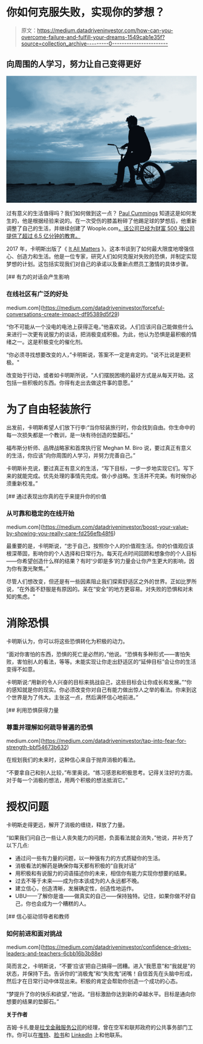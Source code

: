 # 你如何克服失败，实现你的梦想？

> 原文：<https://medium.datadriveninvestor.com/how-can-you-overcome-failure-and-fulfill-your-dreams-1549cab1e35f?source=collection_archive---------0----------------------->

## 向周围的人学习，努力让自己变得更好

![](img/508f97a2f31686e42fa19ffa1b0bcdec.png)

过有意义的生活值得吗？我们如何做到这一点？ [Paul Cummings](https://twitter.com/iampaulcummings) 知道这是如何发生的，他是根据经验来说的。在一次受伤的膝盖粉碎了他踢足球的梦想后，他重新调整了自己的生活，并继续创建了 Woople.com[，该公司已经为财富 500 强公司提供了超过 6.5 亿分钟的教育。](http://www.woople.com/)

2017 年，卡明斯出版了《 [It All Matters](https://www.paulcummings.com/it-all-matters/) 》。这本书谈到了如何最大限度地增强信心、创造力和生活。他是一位专家，研究人们如何克服对失败的恐惧，并制定实现梦想的计划。这包括实现我们对自己的承诺以及重新点燃员工激情的具体步骤。

[](https://medium.com/datadriveninvestor/forceful-conversations-create-impact-df95389d5f29) [## 有力的对话会产生影响

### 在线社区有广泛的好处

medium.com](https://medium.com/datadriveninvestor/forceful-conversations-create-impact-df95389d5f29) 

“你不可能从一个没电的电池上获得正电，”他喜欢说。人们应该问自己能做些什么来进行一次更有说服力的谈话，把消极变成积极。为此，他认为恐惧是最积极的情绪之一。这是积极变化的催化剂。

“你必须寻找想要改变的人，”卡明斯说，答案不一定是肯定的。"说不比说是更积极。"

改变始于行动，或者如卡明斯所说，“人们摆脱困境的最好方式是从每天开始。这包括一些积极的东西。你得有走出去做这件事的意愿。”

# 为了自由轻装旅行

出发前，卡明斯希望人们放下行李:“当你轻装旅行时，你会找到自由。你生命中的每一次损失都是一个教训，是一块有待创造的垫脚石。”

福布斯分析师、品牌战略家和首席执行官 Meghan M. Biro 说，要过真正有意义的生活，你应该“向你周围的人学习，并努力完善自己。”

卡明斯补充说，要过真正有意义的生活，“写下目标，一步一步地实现它们。写下来的就能完成。优先处理的事情先完成。做小步战略。生活并不完美。有时候你必须重新校准。”

[](https://medium.com/datadriveninvestor/boost-your-value-by-showing-you-really-care-fd256efb48f6) [## 通过表现出你真的在乎来提升你的价值

### 从可靠和稳定的在线开始

medium.com](https://medium.com/datadriveninvestor/boost-your-value-by-showing-you-really-care-fd256efb48f6) 

最重要的是，卡明斯说，“忠于自己，按照你个人的价值观生活。你的价值观应该根深蒂固，影响你的个人选择和日常行为。每天花点时间回顾和想象你的个人目标——你希望创造什么样的结果？有时‘少即是多’的力量会让你产生更大的影响，因为你有激光聚焦。”

尽管人们想改变，但还是有一些因素阻止我们探索舒适区之外的世界。正如比罗所说，“在外面不舒服是有原因的。呆在“安全”的地方更容易。对失败的恐惧和对未知的焦虑。"

# 消除恐惧

卡明斯认为，你可以将这些恐惧转化为积极的动力。

“面对你害怕的东西，恐惧的死亡是必然的，”他说。“恐惧有多种形式——害怕失败，害怕别人的看法，等等。未能实现让你走出舒适区的“延伸目标”会让你的生活变得不如意。

卡明斯说:“用新的令人兴奋的目标来挑战自己，这些目标会让你成长和发展。”“你的感知就是你的现实。你必须改变你对自己有能力做出惊人之举的看法。你来到这个世界是为了伟大。主张这一点，然后满怀信心地前进。”

[](https://medium.com/datadriveninvestor/tap-into-fear-for-strength-bbf54673b632) [## 利用恐惧获得力量

### 尊重并理解如何疏导普遍的恐惧

medium.com](https://medium.com/datadriveninvestor/tap-into-fear-for-strength-bbf54673b632) 

在规划我们的未来时，这种信心来自于抛弃消极的看法。

“不要拿自己和别人比较，”布里奥说。“练习感恩和积极思考。记得关注好的方面。对于每一个消极的想法，用两个积极的想法抵消它。”

# 授权问题

卡明斯走得更远，解开了消极的缠绕，释放了力量。

“如果我们问自己一些让人丧失能力的问题，负面看法就会消失，”他说，并补充了以下几点:

*   通过问一些有力量的问题，以一种强有力的方式质疑你的生活。
*   消极看法的解药是确保你每天都有积极的“自我对话”
*   用积极和有说服力的词语描述你的未来，相信你有能力实现你想要的结果。
*   过去不等于未来——成为你本该成为的人永远都不晚。
*   建立信心，创造清晰，发展确定性，创造性地运作。
*   UBU——了解你是谁——做真实的自己——保持独特。记住，如果你做不好自己，你也会成为一个糟糕的人。

[](https://medium.com/datadriveninvestor/confidence-drives-leaders-and-teachers-6cbb16b3b88e) [## 信心驱动领导者和教师

### 如何前进和面对挑战

medium.com](https://medium.com/datadriveninvestor/confidence-drives-leaders-and-teachers-6cbb16b3b88e) 

简而言之，卡明斯说，“不要‘应该’把自己搞得一团糟。进入“我愿意”和“我就是”的状态，并保持下去。告诉你的“消极鬼”和“失败鬼”闭嘴！自信首先在头脑中形成，然后才在日常行动中体现出来。积极的肯定会帮助你创造一个成功的心态。

“梦提升了你的快乐和欲望，”他说。“目标激励你达到新的卓越水平。目标是通向你想要的结果的垫脚石。”

**关于作者**

吉姆·卡扎曼是[拉戈金融服务公司](http://largofinancialservices.com)的经理，曾在空军和联邦政府的公共事务部门工作。你可以在[推特](https://twitter.com/JKatzaman)、[脸书](https://www.facebook.com/jim.katzaman)和 [LinkedIn](https://www.linkedin.com/in/jim-katzaman-33641b21/) 上和他联系。